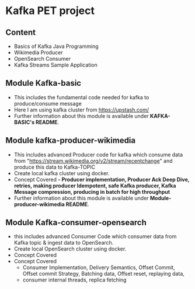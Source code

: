 # Kafka PET project



## Content
- Basics of Kafka Java Programming
- Wikimedia Producer
- OpenSearch Consumer
- Kafka Streams Sample Application


## Module Kafka-basic
- This includes the fundamental code needed for kafka to produce/consume message
- Here I am using kafka cluster from https://upstash.com/
- Further information about this module is available under **KAFKA-BASIC's README**.


## Module kafka-producer-wikimedia
- This includes advanced Producer code for kafka which consume data from "https://stream.wikimedia.org/v2/stream/recentchange" and produce this data to Kafka-TOPIC
- Create local kafka cluster using docker.
- Concept Covered
  **- Producer implementation, Producer Ack Deep Dive, retries, making producer Idempotent, safe Kafka producer, Kafka Message compression, producing in batch for high throughput**
- Further information about this module is available under **Module-producer-wikimedia README**.


## Module Kafka-consumer-opensearch
- this includes advanced Consumer Code which consumer data from Kafka topic & ingest data to OpenSearch.
- Create local OpenSearch cluster using docker.
- Concept Covered
- Concept Covered
  - Consumer Implementation, Delivery Semantics, Offset Commit, Offset commit Strategy, Batching data, Offset reset, replaying data,
  - consumer internal threads, replica fetching 
